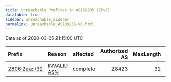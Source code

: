 ```yaml
---
title: Unreachable Prefixes in AS139235 (IPv6)
datatable: true
sidebar: unreachable_sidebar
permalink: unreachable_AS139235-v6.html
---
```


Data as of 2020-03-05 21:15:00 UTC


<div class="datatable-begin"></div>

| Prefix                                               | Reason                                                                                                | affected   |   Authorized AS |   MaxLength | Anchor                                         |   unreachable /48s |
|:-----------------------------------------------------|:------------------------------------------------------------------------------------------------------|:-----------|----------------:|------------:|:-----------------------------------------------|-------------------:|
| [2806:2ea::/32](https://stat.ripe.net/2806:2ea::/32) | [INVALID ASN](https://rpki-validator.ripe.net/announcement-preview?asn=AS139235&prefix=2806:2ea::/32) | complete   |           28423 |          32 | [LACNIC](unreachable_LACNIC_RPKI_Root-v6.html) |              65536 |

<div class="datatable-end"></div>